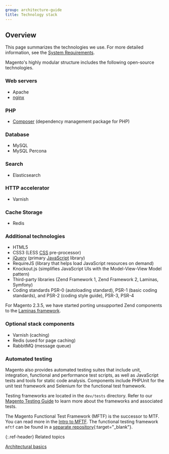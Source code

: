 ```yaml
---
group: architecture-guide
title: Technology stack
---
```


## Overview

This page summarizes the technologies we use. For more detailed information, see the [System Requirements]({{page.baseurl}}/install-gde/system-requirements-tech.html).

Magento's highly modular structure includes the following open-source technologies.

### Web servers

*  Apache
*  [nginx](https://glossary.magento.com/nginx)

### PHP

*  [Composer](https://glossary.magento.com/composer) (dependency management package for PHP)

### Database

*  MySQL
*  MySQL Percona

### Search

*  Elasticsearch

### HTTP accelerator

*  Varnish

### Cache Storage

*  Redis

### Additional technologies

*  HTML5
*  CSS3 (LESS [CSS](https://glossary.magento.com/css) pre-processor)
*  [jQuery](https://glossary.magento.com/jquery) (primary [JavaScript](https://glossary.magento.com/javascript) library)
*  RequireJS (library that helps load JavaScript resources on demand)
*  Knockout.js (simplifies JavaScript UIs with the Model-View-View Model pattern)
*  Third-party libraries (Zend Framework 1, Zend Framework 2, Laminas, Symfony)
*  Coding standards PSR-0 (autoloading standard), PSR-1 (basic coding standards), and PSR-2 (coding style guide), PSR-3, PSR-4

For Magento 2.3.5, we have started porting unsupported Zend components to the [Laminas framework](https://www.zend.com/blog/evolution-zend-framework-laminas-project).

### Optional stack components

*  Varnish (caching)
*  Redis (used for page caching)
*  RabbitMQ (message queue)

### Automated testing

Magento also provides automated testing suites that include unit, integration, functional and performance test scripts, as well as JavaScript tests and tools for static code analysis. Components include PHPUnit for the unit test framework and Selenium for the functional test framework.

Testing frameworks are located in the `dev/tests` directory. Refer to our [Magento Testing Guide]({{page.baseurl}}/test/testing.html) to learn more about the frameworks and associated tests.

The Magento Functional Test Framework (MFTF) is the successor to MTF. You can read more in the [Intro to MFTF](https://devdocs.magento.com/mftf/docs/introduction.html). The functional testing framework `mftf` can be found in a [separate repository](https://github.com/magento/mftf){:target="_blank"}.

{:.ref-header}
Related topics

[Architectural basics]({{page.baseurl}}/architecture/archi_perspectives/ABasics_intro.html)
